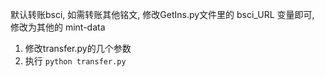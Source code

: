 默认转账bsci, 如需转账其他铭文, 修改GetIns.py文件里的 bsci_URL 变量即可, 修改为其他的 mint-data

1. 修改transfer.py的几个参数
2. 执行
   ```python transfer.py```

